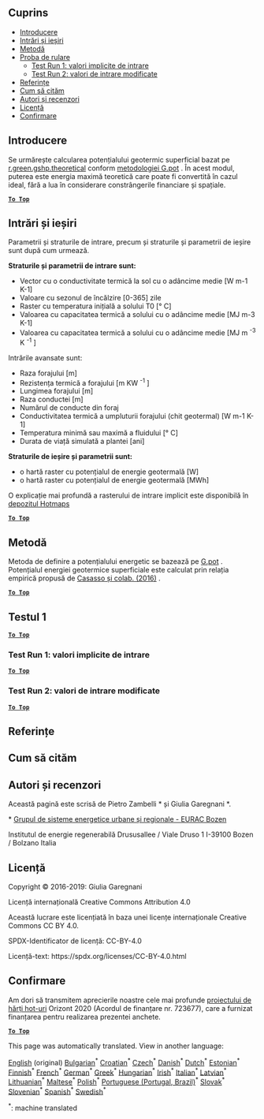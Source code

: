 <h2> Cuprins </h2><ul><li> <a href="#introduction">Introducere</a> </li><li> <a href="#inputs-and-outputs">Intrări și ieșiri</a> </li><li> <a href="#method">Metodă</a> </li><li> <a href="#sample-run">Proba de rulare</a> <ul><li> <a href="#test-run-1-default-input-values">Test Run 1: valori implicite de intrare</a> </li><li> <a href="#test-run-2-modified-input-values">Test Run 2: valori de intrare modificate</a> </li></ul></li><li> <a href="#references">Referințe</a> </li><li> <a href="#how-to-cite">Cum să cităm</a> </li><li> <a href="#authors-and-reviewers">Autori și recenzori</a> </li><li> <a href="#license">Licență</a> </li><li> <a href="#acknowledgement">Confirmare</a> </li></ul><h2> Introducere </h2><p> Se urmărește calcularea potențialului geotermic superficial bazat pe <a href="https://grass.osgeo.org/grass76/manuals/addons/r.green.gshp.theoretical.html">r.green.gshp.theoretical</a> conform <a href="https://www.sciencedirect.com/science/article/pii/S0360544216303358">metodologiei G.pot</a> . În acest modul, puterea este energia maximă teoretică care poate fi convertită în cazul ideal, fără a lua în considerare constrângerile financiare și spațiale. </p><p><ins> <code><strong><a href="#table-of-contents">To Top</a></strong></code> </ins> </p><h2> Intrări și ieșiri </h2><p> Parametrii și straturile de intrare, precum și straturile și parametrii de ieșire sunt după cum urmează. </p><p> <strong>Straturile și parametrii de intrare sunt:</strong> </p><ul><li> Vector cu o conductivitate termică la sol cu o adâncime medie [W m-1 K-1] </li><li> Valoare cu sezonul de încălzire [0-365] zile </li><li> Raster cu temperatura inițială a solului T0 [° C] </li><li> Valoarea cu capacitatea termică a solului cu o adâncime medie [MJ m-3 K-1] </li><li> Valoarea cu capacitatea termică a solului cu o adâncime medie [MJ m <sup>-3</sup> K <sup>-1</sup> ] </li></ul><p> Intrările avansate sunt: </p><ul><li> Raza forajului [m] </li><li> Rezistența termică a forajului [m KW <sup>-1</sup> ] </li><li> Lungimea forajului [m] </li><li> Raza conductei [m] </li><li> Numărul de conducte din foraj </li><li> Conductivitatea termică a umpluturii forajului (chit geotermal) [W m-1 K-1] </li><li> Temperatura minimă sau maximă a fluidului [° C] </li><li> Durata de viață simulată a plantei [ani] </li></ul><p> <strong>Straturile de ieșire și parametrii sunt:</strong> </p><ul><li> o hartă raster cu potențialul de energie geotermală [W] </li><li> o hartă raster cu potențialul de energie geotermală [MWh] </li></ul><p> O explicație mai profundă a rasterului de intrare implicit este disponibilă în <a href="https://gitlab.com/hotmaps/potential/potential_geothermal_raster">depozitul Hotmaps</a> </p><p><ins> <code><strong><a href="#table-of-contents">To Top</a></strong></code> </ins> </p><h2> Metodă </h2><p> Metoda de definire a potențialului energetic se bazează pe <a href="https://www.sciencedirect.com/science/article/pii/S0360544216303358">G.pot</a> . Potențialul energiei geotermice superficiale este calculat prin relația empirică propusă de <a href="https://www.sciencedirect.com/science/article/pii/S0360544216303358">Casasso și colab. (2016)</a> . </p><p><ins> <code><strong><a href="#table-of-contents">To Top</a></strong></code> </ins> </p><h2> Testul 1 </h2><p><ins> <code><strong><a href="#table-of-contents">To Top</a></strong></code> </ins> </p><h3> Test Run 1: valori implicite de intrare </h3><p><ins> <code><strong><a href="#table-of-contents">To Top</a></strong></code> </ins> </p><h3> Test Run 2: valori de intrare modificate </h3><p><ins> <code><strong><a href="#table-of-contents">To Top</a></strong></code> </ins> </p><h2> Referințe </h2><h2> Cum să cităm </h2><h2> Autori și recenzori </h2><p> Această pagină este scrisă de Pietro Zambelli * și Giulia Garegnani *. </p><p> * <a href="http://www.eurac.edu/en/research/technologies/renewableenergy/researchfields/Pages/Energy-strategies-and-planning.aspx">Grupul de sisteme energetice urbane și regionale - EURAC Bozen</a> </p><p> Institutul de energie regenerabilă Drususallee / Viale Druso 1 I-39100 Bozen / Bolzano Italia </p><h2> Licență </h2><p> Copyright © 2016-2019: Giulia Garegnani </p><p> Licență internațională Creative Commons Attribution 4.0 </p><p> Această lucrare este licențiată în baza unei licențe internaționale Creative Commons CC BY 4.0. </p><p> SPDX-Identificator de licență: CC-BY-4.0 </p><p> Licență-text: https://spdx.org/licenses/CC-BY-4.0.html </p><h2> Confirmare </h2><p> Am dori să transmitem aprecierile noastre cele mai profunde <a href="https://www.hotmaps-project.eu">proiectului de hărți hot-uri</a> Orizont 2020 (Acordul de finanțare nr. 723677), care a furnizat finanțarea pentru realizarea prezentei anchete. </p><p><ins> <code><strong><a href="#table-of-contents">To Top</a></strong></code> </ins> </p>

This page was automatically translated. View in another language:

[English](en-CM-Shallow-geothermal-potential) (original) [Bulgarian](bg-CM-Shallow-geothermal-potential)<sup>\*</sup> [Croatian](hr-CM-Shallow-geothermal-potential)<sup>\*</sup> [Czech](cs-CM-Shallow-geothermal-potential)<sup>\*</sup> [Danish](da-CM-Shallow-geothermal-potential)<sup>\*</sup> [Dutch](nl-CM-Shallow-geothermal-potential)<sup>\*</sup> [Estonian](et-CM-Shallow-geothermal-potential)<sup>\*</sup> [Finnish](fi-CM-Shallow-geothermal-potential)<sup>\*</sup> [French](fr-CM-Shallow-geothermal-potential)<sup>\*</sup> [German](de-CM-Shallow-geothermal-potential)<sup>\*</sup> [Greek](el-CM-Shallow-geothermal-potential)<sup>\*</sup> [Hungarian](hu-CM-Shallow-geothermal-potential)<sup>\*</sup> [Irish](ga-CM-Shallow-geothermal-potential)<sup>\*</sup> [Italian](it-CM-Shallow-geothermal-potential)<sup>\*</sup> [Latvian](lv-CM-Shallow-geothermal-potential)<sup>\*</sup> [Lithuanian](lt-CM-Shallow-geothermal-potential)<sup>\*</sup> [Maltese](mt-CM-Shallow-geothermal-potential)<sup>\*</sup> [Polish](pl-CM-Shallow-geothermal-potential)<sup>\*</sup> [Portuguese (Portugal, Brazil)](pt-CM-Shallow-geothermal-potential)<sup>\*</sup>  [Slovak](sk-CM-Shallow-geothermal-potential)<sup>\*</sup> [Slovenian](sl-CM-Shallow-geothermal-potential)<sup>\*</sup> [Spanish](es-CM-Shallow-geothermal-potential)<sup>\*</sup> [Swedish](sv-CM-Shallow-geothermal-potential)<sup>\*</sup> 

<sup>\*</sup>: machine translated
